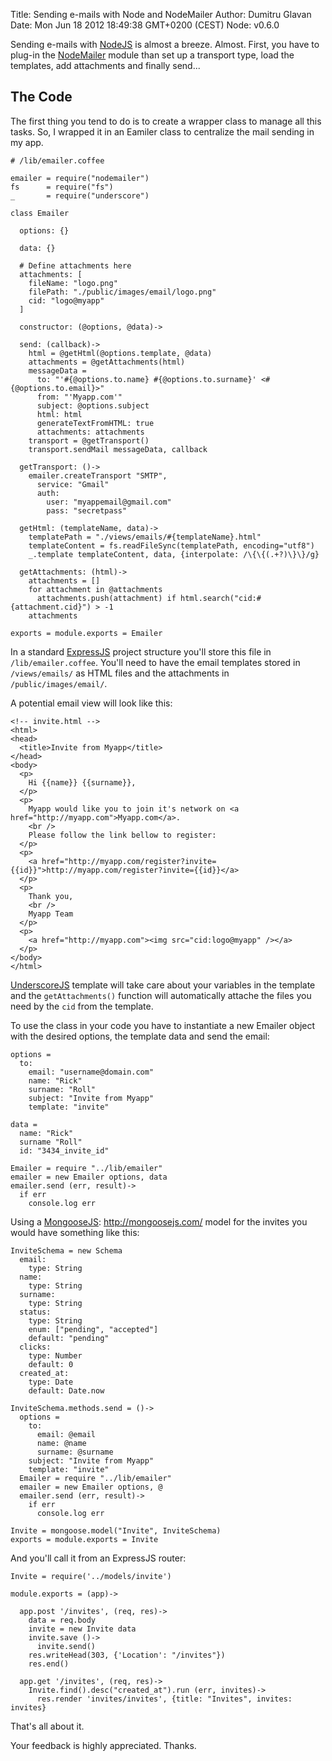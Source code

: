 Title: Sending e-mails with Node and NodeMailer
Author: Dumitru Glavan
Date: Mon Jun 18 2012 18:49:38 GMT+0200 (CEST)
Node: v0.6.0

Sending e-mails with [NodeJS][] is almost a breeze. Almost. First, you have to plug-in the [NodeMailer][] module than set up a transport type, load the templates, add attachments and finally send...

## The Code

The first thing you tend to do is to create a wrapper class to manage all this tasks. So, I wrapped it in an Eamiler class to centralize the mail sending in my app.

    # /lib/emailer.coffee

    emailer = require("nodemailer")
    fs      = require("fs")
    _       = require("underscore")

    class Emailer

      options: {}

      data: {}

      # Define attachments here
      attachments: [
        fileName: "logo.png"
        filePath: "./public/images/email/logo.png"
        cid: "logo@myapp"
      ]

      constructor: (@options, @data)->

      send: (callback)->
        html = @getHtml(@options.template, @data)
        attachments = @getAttachments(html)
        messageData =
          to: "'#{@options.to.name} #{@options.to.surname}' <#{@options.to.email}>"
          from: "'Myapp.com'"
          subject: @options.subject
          html: html
          generateTextFromHTML: true
          attachments: attachments
        transport = @getTransport()
        transport.sendMail messageData, callback

      getTransport: ()->
        emailer.createTransport "SMTP",
          service: "Gmail"
          auth:
            user: "myappemail@gmail.com"
            pass: "secretpass"

      getHtml: (templateName, data)->
        templatePath = "./views/emails/#{templateName}.html"
        templateContent = fs.readFileSync(templatePath, encoding="utf8")
        _.template templateContent, data, {interpolate: /\{\{(.+?)\}\}/g}

      getAttachments: (html)->
        attachments = []
        for attachment in @attachments
          attachments.push(attachment) if html.search("cid:#{attachment.cid}") > -1
        attachments

    exports = module.exports = Emailer


In a standard [ExpressJS][] project structure you'll store this file in `/lib/emailer.coffee`.
You'll need to have the email templates stored in `/views/emails/` as HTML files and the attachments in `/public/images/email/`.

A potential email view will look like this:


    <!-- invite.html -->
    <html>
    <head>
      <title>Invite from Myapp</title>
    </head>
    <body>
      <p>
        Hi {{name}} {{surname}},
      </p>
      <p>
        Myapp would like you to join it's network on <a href="http://myapp.com">Myapp.com</a>.
        <br />
        Please follow the link bellow to register:
      </p>
      <p>
        <a href="http://myapp.com/register?invite={{id}}">http://myapp.com/register?invite={{id}}</a>
      </p>
      <p>
        Thank you,
        <br />
        Myapp Team
      </p>
      <p>
        <a href="http://myapp.com"><img src="cid:logo@myapp" /></a>
      </p>
    </body>
    </html>


[UnderscoreJS][] template will take care about your variables in the template and the `getAttachments()` function will automatically attache the files you need by the `cid` from the template.

To use the class in your code you have to instantiate a new Emailer object with the desired options, the template data and send the email:


    options =
      to:
        email: "username@domain.com"
        name: "Rick"
        surname: "Roll"
        subject: "Invite from Myapp"
        template: "invite"

    data =
      name: "Rick"
      surname "Roll"
      id: "3434_invite_id"

    Emailer = require "../lib/emailer"
    emailer = new Emailer options, data
    emailer.send (err, result)->
      if err
        console.log err


Using a [MongooseJS]: http://mongoosejs.com/ model for the invites you would have something like this:


    InviteSchema = new Schema
      email:
        type: String
      name:
        type: String
      surname:
        type: String
      status:
        type: String
        enum: ["pending", "accepted"]
        default: "pending"
      clicks:
        type: Number
        default: 0
      created_at:
        type: Date
        default: Date.now

    InviteSchema.methods.send = ()->
      options =
        to:
          email: @email
          name: @name
          surname: @surname
        subject: "Invite from Myapp"
        template: "invite"
      Emailer = require "../lib/emailer"
      emailer = new Emailer options, @
      emailer.send (err, result)->
        if err
          console.log err

    Invite = mongoose.model("Invite", InviteSchema)
    exports = module.exports = Invite


And you'll call it from an ExpressJS router:


    Invite = require('../models/invite')

    module.exports = (app)->

      app.post '/invites', (req, res)->
        data = req.body
        invite = new Invite data
        invite.save ()->
          invite.send()
        res.writeHead(303, {'Location': "/invites"})
        res.end()

      app.get '/invites', (req, res)->
        Invite.find().desc("created_at").run (err, invites)->
          res.render 'invites/invites', {title: "Invites", invites: invites}


That's all about it.

Your feedback is highly appreciated. Thanks.


[NodeJS]: http://nodejs.org/
[NodeMailer]: https://github.com/andris9/Nodemailer
[ExpressJS]: http://expressjs.com/
[UnderscoreJS]: http://underscorejs.org/
[MongooseJS]: http://mongoosejs.com/
